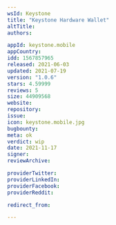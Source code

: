 ```yaml
---
wsId: Keystone
title: "Keystone Hardware Wallet"
altTitle: 
authors:

appId: keystone.mobile
appCountry: 
idd: 1567857965
released: 2021-06-03
updated: 2021-07-19
version: "1.0.6"
stars: 4.59999
reviews: 5
size: 44909568
website: 
repository: 
issue: 
icon: keystone.mobile.jpg
bugbounty: 
meta: ok
verdict: wip
date: 2021-11-17
signer: 
reviewArchive:

providerTwitter: 
providerLinkedIn: 
providerFacebook: 
providerReddit: 

redirect_from:

---
```


